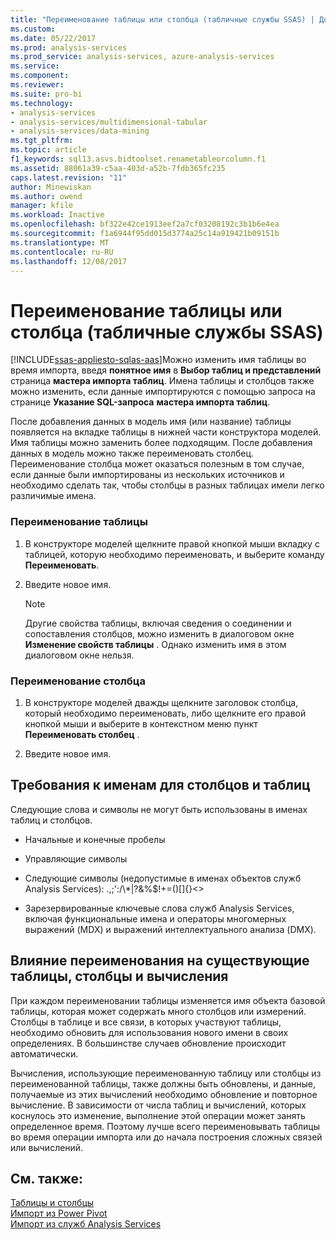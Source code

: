 ```yaml
---
title: "Переименование таблицы или столбца (табличные службы SSAS) | Документы Microsoft"
ms.custom: 
ms.date: 05/22/2017
ms.prod: analysis-services
ms.prod_service: analysis-services, azure-analysis-services
ms.service: 
ms.component: 
ms.reviewer: 
ms.suite: pro-bi
ms.technology:
- analysis-services
- analysis-services/multidimensional-tabular
- analysis-services/data-mining
ms.tgt_pltfrm: 
ms.topic: article
f1_keywords: sql13.asvs.bidtoolset.renametableorcolumn.f1
ms.assetid: 88061a39-c5aa-403d-a52b-7fdb365fc235
caps.latest.revision: "11"
author: Minewiskan
ms.author: owend
manager: kfile
ms.workload: Inactive
ms.openlocfilehash: bf322e42ce1913eef2a7cf03208192c3b1b6e4ea
ms.sourcegitcommit: f1a6944f95dd015d3774a25c14a919421b09151b
ms.translationtype: MT
ms.contentlocale: ru-RU
ms.lasthandoff: 12/08/2017
---
```

# <a name="rename-a-table-or-column-ssas-tabular"></a>Переименование таблицы или столбца (табличные службы SSAS)
[!INCLUDE[ssas-appliesto-sqlas-aas](../../includes/ssas-appliesto-sqlas-aas.md)]Можно изменить имя таблицы во время импорта, введя **понятное имя** в **Выбор таблиц и представлений** страница **мастера импорта таблиц**. Имена таблицы и столбцов также можно изменить, если данные импортируются с помощью запроса на странице **Указание SQL-запроса** **мастера импорта таблиц**.  
  
 После добавления данных в модель имя (или название) таблицы появляется на вкладке таблицы в нижней части конструктора моделей. Имя таблицы можно заменить более подходящим. После добавления данных в модель можно также переименовать столбец. Переименование столбца может оказаться полезным в том случае, если данные были импортированы из нескольких источников и необходимо сделать так, чтобы столбцы в разных таблицах имели легко различимые имена.  
  
### <a name="to-rename-a-table"></a>Переименование таблицы  
  
1.  В конструкторе моделей щелкните правой кнопкой мыши вкладку с таблицей, которую необходимо переименовать, и выберите команду **Переименовать**.  
  
2.  Введите новое имя.  
  
    > [!NOTE]  
    >  Другие свойства таблицы, включая сведения о соединении и сопоставления столбцов, можно изменить в диалоговом окне **Изменение свойств таблицы** . Однако изменить имя в этом диалоговом окне нельзя.  
  
### <a name="to-rename-a-column"></a>Переименование столбца  
  
1.  В конструкторе моделей дважды щелкните заголовок столбца, который необходимо переименовать, либо щелкните его правой кнопкой мыши и выберите в контекстном меню пункт **Переименовать столбец** .  
  
2.  Введите новое имя.  
  
## <a name="naming-requirements-for-columns-and-tables"></a>Требования к именам для столбцов и таблиц  
 Следующие слова и символы не могут быть использованы в именах таблиц и столбцов.  
  
-   Начальные и конечные пробелы  
  
-   Управляющие символы  
  
-   Следующие символы (недопустимые в именах объектов служб Analysis Services): .,;':/\\*|?&%$!+=()[]{}<>  
  
-   Зарезервированные ключевые слова служб Analysis Services, включая функциональные имена и операторы многомерных выражений (MDX) и выражений интеллектуального анализа (DMX).  
  
## <a name="effect-of-renaming-on-existing-tables-columns-and-calculations"></a>Влияние переименования на существующие таблицы, столбцы и вычисления  
 При каждом переименовании таблицы изменяется имя объекта базовой таблицы, которая может содержать много столбцов или измерений. Столбцы в таблице и все связи, в которых участвуют таблицы, необходимо обновить для использования нового имени в своих определениях. В большинстве случаев обновление происходит автоматически.
  
 Вычисления, использующие переименованную таблицу или столбцы из переименованной таблицы, также должны быть обновлены, и данные, получаемые из этих вычислений необходимо обновление и повторное вычисление. В зависимости от числа таблиц и вычислений, которых коснулось это изменение, выполнение этой операции может занять определенное время. Поэтому лучше всего переименовывать таблицы во время операции импорта или до начала построения сложных связей или вычислений.  
  
## <a name="see-also"></a>См. также:  
 [Таблицы и столбцы](../../analysis-services/tabular-models/tables-and-columns-ssas-tabular.md)   
 [Импорт из Power Pivot](../../analysis-services/tabular-models/import-from-power-pivot-ssas-tabular.md)   
 [Импорт из служб Analysis Services](../../analysis-services/tabular-models/import-from-analysis-services-ssas-tabular.md)  
  
  
